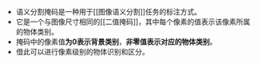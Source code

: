 - 语义分割掩码是一种用于[[图像语义分割]]任务的标注方式。
- 它是一个与图像尺寸相同的[[二值掩码]]，其中每个像素的值表示该像素所属的物体类别。
- 掩码中的像素值**为0表示背景类别**，**非零值表示对应的物体类别**。
- 借此可以进行像素级别的物体识别和区分。